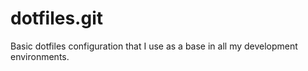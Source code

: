 dotfiles.git
============
Basic dotfiles configuration that I use as a base in all my development environments.
